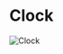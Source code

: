 # Clock
![Clock](https://user-images.githubusercontent.com/100995254/167254934-270312ce-046a-411e-b20a-db557197a6e6.JPG)
